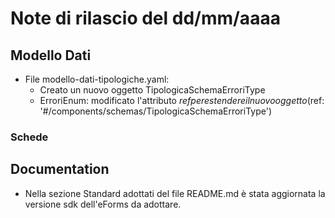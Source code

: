 # Note di rilascio del dd/mm/aaaa



## Modello Dati

* File modello-dati-tipologiche.yaml:
  * Creato un nuovo oggetto TipologicaSchemaErroriType
  * ErroriEnum: modificato l'attributo $ref per estendere il nuovo oggetto ($ref: '#/components/schemas/TipologicaSchemaErroriType')
    
### Schede

## Documentation

* Nella sezione Standard adottati del file README.md è stata aggiornata la versione sdk dell'eForms da adottare.

